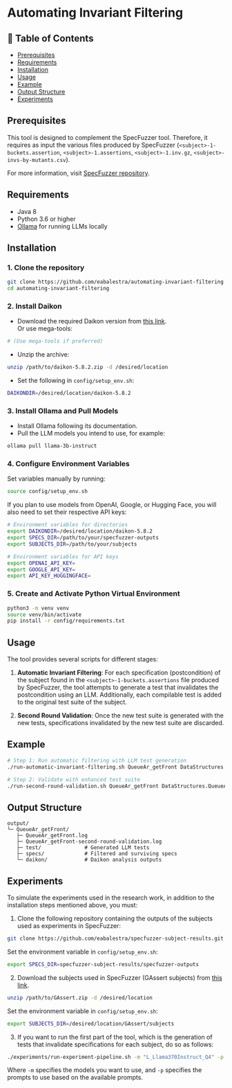 # Automating Invariant Filtering

## 📑 Table of Contents

- [Prerequisites](#prerequisites)
- [Requirements](#requirements)
- [Installation](#installation)
- [Usage](#usage)
- [Example](#example)
- [Output Structure](#output-structure)
- [Experiments](#experiments)

## Prerequisites

This tool is designed to complement the SpecFuzzer tool. Therefore, it requires as input the various files produced by SpecFuzzer (`<subject>-1-buckets.assertion`, `<subject>-1.assertions`, `<subject>-1.inv.gz`, `<subject>-invs-by-mutants.csv`).

For more information, visit [SpecFuzzer repository](https://github.com/facumolina/specfuzzer).

## Requirements

- Java 8
- Python 3.6 or higher
- [Ollama](https://ollama.com/) for running LLMs locally

## Installation

### 1. Clone the repository

```bash
git clone https://github.com/eabalestra/automating-invariant-filtering.git
cd automating-invariant-filtering
```

### 2. Install Daikon

- Download the required Daikon version from [this link](https://mega.nz/file/pPgmnCST#dObECd8W5VeIDz5xzSgeQnhmH_-BRnOzt1VKaGn7Ihg).  
  Or use mega-tools:

```bash
# (Use mega-tools if preferred)
```

- Unzip the archive:

```bash
unzip /path/to/daikon-5.8.2.zip -d /desired/location
```

- Set the following in `config/setup_env.sh`:

```bash
DAIKONDIR=/desired/location/daikon-5.8.2
```

### 3. Install Ollama and Pull Models

- Install Ollama following its documentation.
- Pull the LLM models you intend to use, for example:

```bash
ollama pull llama-3b-instruct
```

### 4. Configure Environment Variables

Set variables manually by running:

```bash
source config/setup_env.sh
```

If you plan to use models from OpenAI, Google, or Hugging Face, you will also need to set their respective API keys:

```bash
# Environment variables for directories
export DAIKONDIR=/desired/location/daikon-5.8.2
export SPECS_DIR=/path/to/your/specfuzzer-outputs
export SUBJECTS_DIR=/path/to/your/subjects

# Environment variables for API keys
export OPENAI_API_KEY=
export GOOGLE_API_KEY=
export API_KEY_HUGGINGFACE=
```

### 5. Create and Activate Python Virtual Environment

```bash
python3 -m venv venv
source venv/bin/activate
pip install -r config/requirements.txt
```

## Usage

The tool provides several scripts for different stages:

1. **Automatic Invariant Filtering**: For each specification (postcondition) of the subject found in the `<subject>-1-buckets.assertions` file produced by SpecFuzzer, the tool attempts to generate a test that invalidates the postcondition using an LLM. Additionally, each compilable test is added to the original test suite of the subject.

2. **Second Round Validation**: Once the new test suite is generated with the new tests, specifications invalidated by the new test suite are discarded.

## Example

```bash
# Step 1: Run automatic filtering with LLM test generation
./run-automatic-invariant-filtering.sh QueueAr_getFront DataStructures.QueueAr getFront -models "llama-3b-instruct" -p "General_V1"

# Step 2: Validate with enhanced test suite
./run-second-round-validation.sh QueueAr_getFront DataStructures.QueueAr getFront
```

## Output Structure

```
output/
└─ QueueAr_getFront/
   ├─ QueueAr_getFront.log
   ├─ QueueAr_getFront-second-round-validation.log
   ├─ test/              # Generated LLM tests
   ├─ specs/             # Filtered and surviving specs
   └─ daikon/            # Daikon analysis outputs
```

## Experiments

To simulate the experiments used in the research work, in addition to the installation steps mentioned above, you must:

1. Clone the following repository containing the outputs of the subjects used as experiments in SpecFuzzer:

```bash
git clone https://github.com/eabalestra/specfuzzer-subject-results.git
```

Set the environment variable in `config/setup_env.sh`:

```bash
export SPECS_DIR=specfuzzer-subject-results/specfuzzer-outputs
```

2. Download the subjects used in SpecFuzzer (GAssert subjects) from [this link](https://drive.google.com/file/d/14QH1LFURZuDvWFJTXS8KYslt9H9S4tt-/view?usp=drive_link).

```bash
unzip /path/to/GAssert.zip -d /desired/location
```

Set the environment variable in `config/setup_env.sh`:

```bash
export SUBJECTS_DIR=/desired/location/GAssert/subjects
```

3. If you want to run the first part of the tool, which is the generation of tests that invalidate specifications for each subject, do so as follows:

```bash
./experiments/run-experiment-pipeline.sh -m "L_Llama370Instruct_Q4" -p "General_V1"
```

Where `-m` specifies the models you want to use, and `-p` specifies the prompts to use based on the available prompts.
